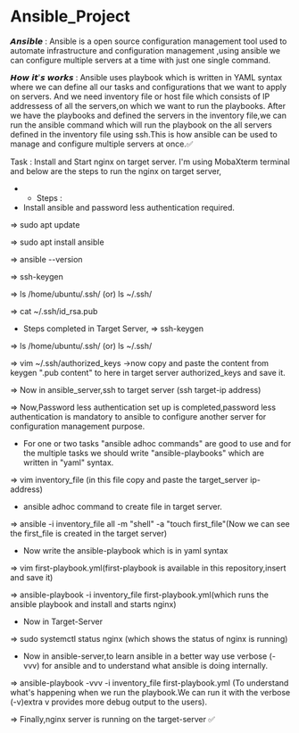 # Ansible_Project

𝘼𝙣𝙨𝙞𝙗𝙡𝙚 : 
Ansible is a open source configuration management tool used to automate infrastructure and configuration management ,using ansible we can configure multiple servers at a time with just one single command.

𝙃𝙤𝙬 𝙞𝙩'𝙨 𝙬𝙤𝙧𝙠𝙨 :
Ansible uses playbook which is written in YAML syntax where we can define all our tasks and configurations that we want to apply on servers.
And we need inventory file or host file which consists of IP addressess of all the servers,on which we want to run the playbooks.
After we have the playbooks and defined the servers in the inventory file,we can run the ansible command which will run the playbook on the all servers defined in the inventory file using ssh.This is how ansible can be used to manage and configure multiple servers at once.✅



Task : Install and Start nginx on target server.
I'm using MobaXterm terminal and below are the steps to run the nginx on target server,
* * Steps :
* Install ansible and password less authentication required.
  
=> sudo apt update

=> sudo apt install ansible

=> ansible --version 

=> ssh-keygen

=> ls /home/ubuntu/.ssh/ (or) ls ~/.ssh/

=> cat ~/.ssh/id_rsa.pub

* Steps completed in Target Server,
=> ssh-keygen

=>  ls /home/ubuntu/.ssh/ (or) ls ~/.ssh/

=> vim ~/.ssh/authorized_keys ->now copy and paste the content from keygen ".pub content" to here in target server authorized_keys and save it.

=> Now in ansible_server,ssh to target server (ssh target-ip address)

=> Now,Password less authentication set up is completed,password less authentication is mandatory to ansible to configure another server for configuration management purpose.

* For one or two tasks "ansible adhoc commands" are good to use and for the multiple tasks we should write "ansible-playbooks" which are written in "yaml" syntax.
  
=> vim inventory_file (in this file copy and paste the target_server ip-address)

* ansible adhoc command to create file in target server.

=> ansible -i inventory_file all -m "shell" -a "touch first_file"(Now we can see the first_file is created in the target server)

* Now write the ansible-playbook which is in yaml syntax

=> vim first-playbook.yml(first-playbook is available in this repository,insert and save it)

=> ansible-playbook -i inventory_file first-playbook.yml(which runs the ansible playbook and install and starts nginx)

* Now in Target-Server

=> sudo systemctl status nginx (which shows the status of nginx is running)

* Now in ansible-server,to learn ansible in a better way use verbose (-vvv) for ansible and to understand what ansible is doing internally.

=> ansible-playbook -vvv -i inventory_file first-playbook.yml (To understand what's happening when we run the playbook.We can run it with the verbose (-v)extra v provides more debug output to the users).

=> Finally,nginx server is running on the target-server ✅
